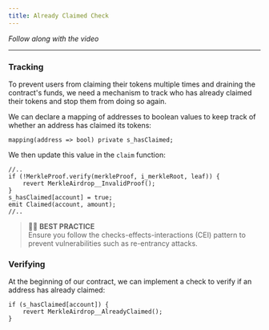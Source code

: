 ```yaml
---
title: Already Claimed Check
---
```


_Follow along with the video_

---

> </a>

### Tracking

To prevent users from claiming their tokens multiple times and draining the contract's funds, we need a mechanism to track who has already claimed their tokens and stop them from doing so again.

We can declare a mapping of addresses to boolean values to keep track of whether an address has claimed its tokens:

```solidity
mapping(address => bool) private s_hasClaimed;
```

We then update this value in the `claim` function:

```solidity
//..
if (!MerkleProof.verify(merkleProof, i_merkleRoot, leaf)) {
    revert MerkleAirdrop__InvalidProof();
}
s_hasClaimed[account] = true;
emit Claimed(account, amount);
//..
```

> 👮‍♂️ **BEST PRACTICE**  
> Ensure you follow the checks-effects-interactions (CEI) pattern to prevent vulnerabilities such as re-entrancy attacks.

### Verifying

At the beginning of our contract, we can implement a check to verify if an address has already claimed:

```solidity
if (s_hasClaimed[account]) {
    revert MerkleAirdrop__AlreadyClaimed();
}
```
